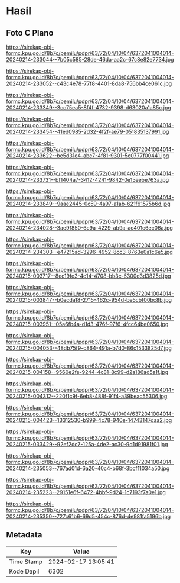 # Hasil

## Foto C Plano

https://sirekap-obj-formc.kpu.go.id/8b7c/pemilu/pdpr/63/72/04/10/04/6372041004014-20240214-233044--7b05c585-28de-46da-aa2c-67c8e82e7734.jpg

https://sirekap-obj-formc.kpu.go.id/8b7c/pemilu/pdpr/63/72/04/10/04/6372041004014-20240214-233052--c43c4e78-77f8-4401-8da8-756bb4ce061c.jpg

https://sirekap-obj-formc.kpu.go.id/8b7c/pemilu/pdpr/63/72/04/10/04/6372041004014-20240214-233349--3cc75ea5-8f4f-4732-9398-d63020a1a85c.jpg

https://sirekap-obj-formc.kpu.go.id/8b7c/pemilu/pdpr/63/72/04/10/04/6372041004014-20240214-233454--41ed0985-2d32-4f2f-ae79-051835137991.jpg

https://sirekap-obj-formc.kpu.go.id/8b7c/pemilu/pdpr/63/72/04/10/04/6372041004014-20240214-233622--be5d31e4-abc7-4f81-9301-5c0777f00441.jpg

https://sirekap-obj-formc.kpu.go.id/8b7c/pemilu/pdpr/63/72/04/10/04/6372041004014-20240214-233731--bf1404a7-3412-4241-9842-0e15eebe763a.jpg

https://sirekap-obj-formc.kpu.go.id/8b7c/pemilu/pdpr/63/72/04/10/04/6372041004014-20240214-233849--9aae2445-0c59-4a97-a1ab-621f61575b6d.jpg

https://sirekap-obj-formc.kpu.go.id/8b7c/pemilu/pdpr/63/72/04/10/04/6372041004014-20240214-234028--3ae91850-6c9a-4229-ab9a-ac401c6ec06a.jpg

https://sirekap-obj-formc.kpu.go.id/8b7c/pemilu/pdpr/63/72/04/10/04/6372041004014-20240214-234303--e47215ad-3296-4952-8cc3-8763e0a1c6e5.jpg

https://sirekap-obj-formc.kpu.go.id/8b7c/pemilu/pdpr/63/72/04/10/04/6372041004014-20240215-003717--8ec19fe3-4c14-4708-bb3c-5300d3d3825d.jpg

https://sirekap-obj-formc.kpu.go.id/8b7c/pemilu/pdpr/63/72/04/10/04/6372041004014-20240215-003847--b0ecda18-2715-462c-954d-be5cbf00bc8b.jpg

https://sirekap-obj-formc.kpu.go.id/8b7c/pemilu/pdpr/63/72/04/10/04/6372041004014-20240215-003951--05a6fb4a-d1d3-476f-97f6-4fcc64be0650.jpg

https://sirekap-obj-formc.kpu.go.id/8b7c/pemilu/pdpr/63/72/04/10/04/6372041004014-20240215-004053--48db75f9-c864-491a-b7d0-86c1533825d7.jpg

https://sirekap-obj-formc.kpu.go.id/8b7c/pemilu/pdpr/63/72/04/10/04/6372041004014-20240215-004158--9560e2fe-9244-4c81-8c99-d2a186ad5a1f.jpg

https://sirekap-obj-formc.kpu.go.id/8b7c/pemilu/pdpr/63/72/04/10/04/6372041004014-20240215-004312--220f1c9f-6eb8-488f-91f4-a39beac55306.jpg

https://sirekap-obj-formc.kpu.go.id/8b7c/pemilu/pdpr/63/72/04/10/04/6372041004014-20240215-004423--13312530-b999-4c78-940e-14743147daa2.jpg

https://sirekap-obj-formc.kpu.go.id/8b7c/pemilu/pdpr/63/72/04/10/04/6372041004014-20240215-033429--92ef2dc7-125a-4de2-ac30-9d1d91981f01.jpg

https://sirekap-obj-formc.kpu.go.id/8b7c/pemilu/pdpr/63/72/04/10/04/6372041004014-20240214-235053--767ad01d-6a20-40c4-b68f-3bcf11034a50.jpg

https://sirekap-obj-formc.kpu.go.id/8b7c/pemilu/pdpr/63/72/04/10/04/6372041004014-20240214-235223--29151e6f-6472-4bbf-9d24-1c7193f7a0e1.jpg

https://sirekap-obj-formc.kpu.go.id/8b7c/pemilu/pdpr/63/72/04/10/04/6372041004014-20240214-235350--727c61b6-69d5-454c-876d-4e981fa5196b.jpg


## Metadata

| Key        | Value               |
| ---------- | ------------------- |
| Time Stamp | 2024-02-17 13:05:41 |
| Kode Dapil | 6302                |



